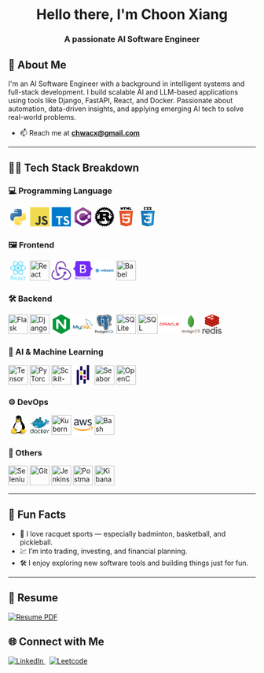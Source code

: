 <h1 align="center">Hello there, I'm Choon Xiang</h1>
<h3 align="center">A passionate AI Software Engineer</h3>

## 🧠 About Me

I'm an AI Software Engineer with a background in intelligent systems and full-stack development. I build scalable AI and LLM-based applications using tools like Django, FastAPI, React, and Docker. Passionate about automation, data-driven insights, and applying emerging AI tech to solve real-world problems.

- 📫 Reach me at **chwacx@gmail.com**
---

## 🧑‍💻 Tech Stack Breakdown

### 💻 Programming Language
<div>
  <img src="https://raw.githubusercontent.com/devicons/devicon/master/icons/python/python-original.svg" title="Python" width="40" height="40"/>
  <img src="https://raw.githubusercontent.com/devicons/devicon/master/icons/javascript/javascript-original.svg" title="JavaScript" width="40" height="40"/>
  <img src="https://raw.githubusercontent.com/devicons/devicon/master/icons/typescript/typescript-original.svg" title="TypeScript" width="40" height="40"/>
  <img src="https://raw.githubusercontent.com/devicons/devicon/master/icons/csharp/csharp-original.svg" title="C#" width="40" height="40"/>
  <img src="https://raw.githubusercontent.com/devicons/devicon/master/icons/rust/rust-plain.svg" title="Rust" width="40" height="40"/>
  <img src="https://raw.githubusercontent.com/devicons/devicon/master/icons/html5/html5-original-wordmark.svg" title="HTML5" width="40" height="40"/>
  <img src="https://raw.githubusercontent.com/devicons/devicon/master/icons/css3/css3-original-wordmark.svg" title="CSS3" width="40" height="40"/>
</div>

### 🖼️ Frontend
<div>
  <img src="https://raw.githubusercontent.com/devicons/devicon/master/icons/react/react-original-wordmark.svg" title="React" width="40" height="40"/>
  <img src="https://reactnative.dev/img/header_logo.svg" title="React Native" width="40" height="40"/>
  <img src="https://raw.githubusercontent.com/devicons/devicon/master/icons/redux/redux-original.svg" title="Redux" width="40" height="40"/>
  <img src="https://raw.githubusercontent.com/devicons/devicon/master/icons/bootstrap/bootstrap-plain-wordmark.svg" title="Bootstrap" width="40" height="40"/>
  <img src="https://raw.githubusercontent.com/devicons/devicon/d00d0969292a6569d45b06d3f350f463a0107b0d/icons/webpack/webpack-original-wordmark.svg" title="Webpack" width="40" height="40"/>
  <img src="https://www.vectorlogo.zone/logos/babeljs/babeljs-icon.svg" title="Babel" width="40" height="40"/>
</div>

### 🛠️ Backend
<div>
  <img src="https://raw.githubusercontent.com/pheralb/svgl/refs/heads/main/static/library/fastapi.svg" title="Flask" width="40" height="40"/>
  <img src="https://cdn.worldvectorlogo.com/logos/django.svg" title="Django" width="40" height="40"/>
  <img src="https://raw.githubusercontent.com/devicons/devicon/master/icons/nginx/nginx-original.svg" title="NGINX" width="40" height="40"/>
  <img src="https://raw.githubusercontent.com/devicons/devicon/master/icons/mysql/mysql-original-wordmark.svg" title="MySQL" width="40" height="40"/>
  <img src="https://raw.githubusercontent.com/devicons/devicon/master/icons/postgresql/postgresql-original-wordmark.svg" title="PostgreSQL" width="40" height="40"/>
  <img src="https://www.vectorlogo.zone/logos/sqlite/sqlite-icon.svg" title="SQLite" width="40" height="40"/>
  <img src="https://www.svgrepo.com/show/303229/microsoft-sql-server-logo.svg" title="SQL Server" width="40" height="40"/>
  <img src="https://raw.githubusercontent.com/devicons/devicon/master/icons/oracle/oracle-original.svg" title="Oracle" width="40" height="40"/>
  <img src="https://raw.githubusercontent.com/devicons/devicon/master/icons/mongodb/mongodb-original-wordmark.svg" title="MongoDB" width="40" height="40"/>
  <img src="https://raw.githubusercontent.com/devicons/devicon/master/icons/redis/redis-original-wordmark.svg" title="Redis" width="40" height="40"/>
</div>

### 🤖 AI & Machine Learning
<div>
  <img src="https://www.vectorlogo.zone/logos/tensorflow/tensorflow-icon.svg" title="TensorFlow" width="40" height="40"/>
  <img src="https://www.vectorlogo.zone/logos/pytorch/pytorch-icon.svg" title="PyTorch" width="40" height="40"/>
  <img src="https://upload.wikimedia.org/wikipedia/commons/0/05/Scikit_learn_logo_small.svg" title="Scikit-learn" width="40" height="40"/>
  <img src="https://raw.githubusercontent.com/devicons/devicon/2ae2a900d2f041da66e950e4d48052658d850630/icons/pandas/pandas-original.svg" title="Pandas" width="40" height="40"/>
  <img src="https://seaborn.pydata.org/_images/logo-mark-lightbg.svg" title="Seaborn" width="40" height="40"/>
  <img src="https://www.vectorlogo.zone/logos/opencv/opencv-icon.svg" title="OpenCV" width="40" height="40"/>
</div>

### ⚙️ DevOps
<div>
  <img src="https://raw.githubusercontent.com/devicons/devicon/master/icons/linux/linux-original.svg" title="Linux" width="40" height="40"/>
  <img src="https://raw.githubusercontent.com/devicons/devicon/master/icons/docker/docker-original-wordmark.svg" title="Docker" width="40" height="40"/>
  <img src="https://www.vectorlogo.zone/logos/kubernetes/kubernetes-icon.svg" title="Kubernetes" width="40" height="40"/>
  <img src="https://raw.githubusercontent.com/devicons/devicon/master/icons/amazonwebservices/amazonwebservices-original-wordmark.svg" title="AWS" width="40" height="40"/>
  <img src="https://www.vectorlogo.zone/logos/gnu_bash/gnu_bash-icon.svg" title="Bash" width="40" height="40"/>
</div>

### 🔧 Others
<div>
  <img src="https://raw.githubusercontent.com/detain/svg-logos/780f25886640cef088af994181646db2f6b1a3f8/svg/selenium-logo.svg" title="Selenium" width="40" height="40"/>
  <img src="https://www.vectorlogo.zone/logos/git-scm/git-scm-icon.svg" title="Git" width="40" height="40"/>
  <img src="https://www.vectorlogo.zone/logos/jenkins/jenkins-icon.svg" title="Jenkins" width="40" height="40"/>
  <img src="https://www.vectorlogo.zone/logos/getpostman/getpostman-icon.svg" title="Postman" width="40" height="40"/>
  <img src="https://www.vectorlogo.zone/logos/elasticco_kibana/elasticco_kibana-icon.svg" title="Kibana" width="40" height="40"/>
</div>

---
## 🎯 Fun Facts
- 🏸 I love racquet sports — especially badminton, basketball, and pickleball.
- 💹 I’m into trading, investing, and financial planning.
- 🛠️ I enjoy exploring new software tools and building things just for fun.

---
## 📄 Resume
<p align="left">
  <a href="https://github.com/chwa0001/chwa0001/raw/main/RESUME-CHWA%20CHOON%20XIANG.pdf" download>
    <img src="https://img.shields.io/badge/Download%20Resume-PDF-informational?style=for-the-badge&logo=adobeacrobatreader&logoColor=white&color=E60023" alt="Resume PDF">
  </a>
</p>

## 🌐 Connect with Me
<p align="left">
  <a href="https://linkedin.com/in/chwa0001" target="_blank">
    <img src="https://raw.githubusercontent.com/rahuldkjain/github-profile-readme-generator/master/src/images/icons/Social/linked-in-alt.svg" alt="LinkedIn" width="24" height="24"/>
  </a>
  &nbsp;
  <a href="https://www.leetcode.com/chwacx" target="_blank">
    <img src="https://raw.githubusercontent.com/rahuldkjain/github-profile-readme-generator/master/src/images/icons/Social/leet-code.svg" alt="Leetcode" width="24" height="24"/>
  </a>
</p>
